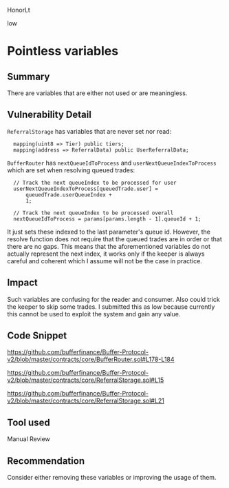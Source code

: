 HonorLt

low

# Pointless variables

## Summary
There are variables that are either not used or are meaningless.

## Vulnerability Detail
```ReferralStorage``` has variables that are never set nor read:
```solidity
  mapping(uint8 => Tier) public tiers;
  mapping(address => ReferralData) public UserReferralData;
```
```BufferRouter``` has ```nextQueueIdToProcess``` and ```userNextQueueIndexToProcess``` which are set when resolving queued trades:
```solidity
  // Track the next queueIndex to be processed for user
  userNextQueueIndexToProcess[queuedTrade.user] =
      queuedTrade.userQueueIndex +
      1;
```
```solidity
  // Track the next queueIndex to be processed overall
  nextQueueIdToProcess = params[params.length - 1].queueId + 1;
```
It just sets these indexed to the last parameter's queue id.
However, the resolve function does not require that the queued trades are in order or that there are no gaps. This means that the aforementioned variables do not actually represent the next index, it works only if the keeper is always careful and coherent which I assume will not be the case in practice.

## Impact
Such variables are confusing for the reader and consumer. Also could trick the keeper to skip some trades.
I submitted this as low because currently this cannot be used to exploit the system and gain any value.

## Code Snippet

https://github.com/bufferfinance/Buffer-Protocol-v2/blob/master/contracts/core/BufferRouter.sol#L178-L184

https://github.com/bufferfinance/Buffer-Protocol-v2/blob/master/contracts/core/ReferralStorage.sol#L15

https://github.com/bufferfinance/Buffer-Protocol-v2/blob/master/contracts/core/ReferralStorage.sol#L21

## Tool used

Manual Review

## Recommendation
Consider either removing these variables or improving the usage of them.
